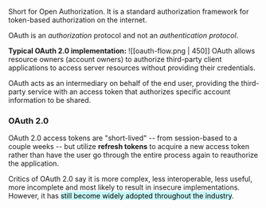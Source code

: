 Short for Open Authorization. It is a standard authorization framework for token-based authorization on the internet.

OAuth is an _authorization_ protocol and not an _authentication protocol_. 

**Typical OAuth 2.0 implementation:**
![[oauth-flow.png | 450]]
OAuth allows resource owners (account owners) to authorize third-party client applications to access server resources without providing their credentials.

OAuth acts as an intermediary on behalf of the end user, providing the third-party service with an access token that authorizes specific account information to be shared.

### OAuth 2.0
OAuth 2.0 access tokens are "short-lived" -- from session-based to a couple weeks -- but utilize **refresh tokens** to acquire a new access token rather than have the user go through the entire process again to reauthorize the application.

Critics of OAuth 2.0 say it is more complex, less interoperable, less useful, more incomplete and most likely to result in insecure implementations.  However, it has <mark style="background: #ABF7F7A6;">still become widely adopted throughout the industry</mark>.